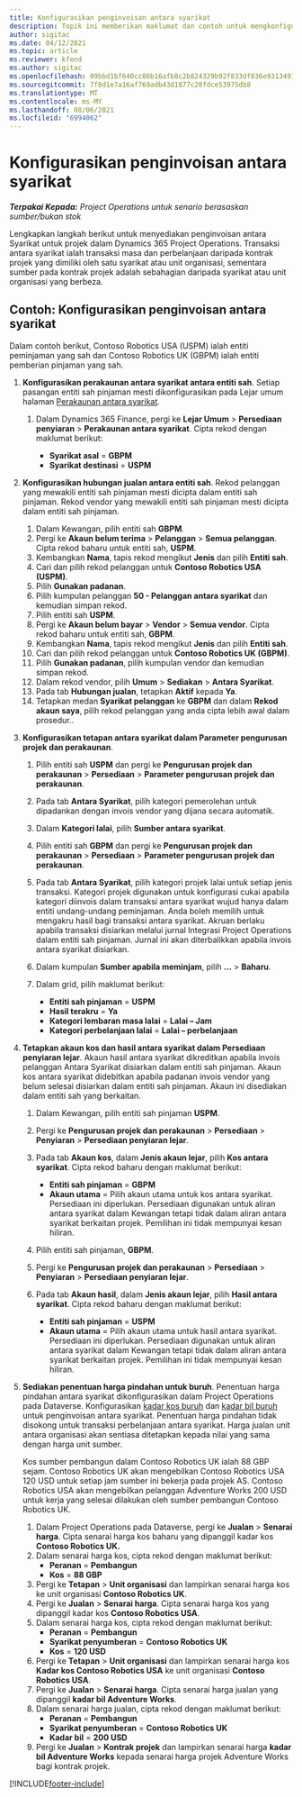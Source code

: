 ```yaml
---
title: Konfigurasikan penginvoisan antara syarikat
description: Topik ini memberikan maklumat dan contoh untuk mengkonfigurasi penginvoisan antara syarikat untuk projek.
author: sigitac
ms.date: 04/12/2021
ms.topic: article
ms.reviewer: kfend
ms.author: sigitac
ms.openlocfilehash: 09bbd1bf640cc86b16afb8c2b824329b92f833df836e9313491d57a2f1646440
ms.sourcegitcommit: 7f8d1e7a16af769adb43d1877c28fdce53975db8
ms.translationtype: MT
ms.contentlocale: ms-MY
ms.lasthandoff: 08/06/2021
ms.locfileid: "6994062"
---
```

# <a name="configure-intercompany-invoicing"></a>Konfigurasikan penginvoisan antara syarikat

_**Terpakai Kepada:** Project Operations untuk senario berasaskan sumber/bukan stok_

Lengkapkan langkah berikut untuk menyediakan penginvoisan antara Syarikat untuk projek dalam Dynamics 365 Project Operations. Transaksi antara syarikat ialah transaksi masa dan perbelanjaan daripada kontrak projek yang dimiliki oleh satu syarikat atau unit organisasi, sementara sumber pada kontrak projek adalah sebahagian daripada syarikat atau unit organisasi yang berbeza.

## <a name="example-configure-intercompany-invoicing"></a>Contoh: Konfigurasikan penginvoisan antara syarikat

Dalam contoh berikut, Contoso Robotics USA (USPM) ialah entiti peminjaman yang sah dan Contoso Robotics UK (GBPM) ialah entiti pemberian pinjaman yang sah. 

1. **Konfigurasikan perakaunan antara syarikat antara entiti sah**. Setiap pasangan entiti sah pinjaman mesti dikonfigurasikan pada Lejar umum halaman [Perakaunan antara syarikat](/dynamics365/finance/general-ledger/intercompany-accounting-setup).
    
    1. Dalam Dynamics 365 Finance, pergi ke **Lejar Umum** > **Persediaan penyiaran** > **Perakaunan antara syarikat**. Cipta rekod dengan maklumat berikut:

        - **Syarikat asal** = **GBPM**
        - **Syarikat destinasi** = **USPM**

2. **Konfigurasikan hubungan jualan antara entiti sah**. Rekod pelanggan yang mewakili entiti sah pinjaman mesti dicipta dalam entiti sah pinjaman. Rekod vendor yang mewakili entiti sah pinjaman mesti dicipta dalam entiti sah pinjaman.

     1. Dalam Kewangan, pilih entiti sah **GBPM**.
     2. Pergi ke **Akaun belum terima** > **Pelanggan** > **Semua pelanggan**. Cipta rekod baharu untuk entiti sah, **USPM**.
     3. Kembangkan **Nama**, tapis rekod mengikut **Jenis** dan pilih **Entiti sah**. 
     4. Cari dan pilih rekod pelanggan untuk **Contoso Robotics USA (USPM)**.
     5. Pilih **Gunakan padanan**. 
     6. Pilih kumpulan pelanggan **50 - Pelanggan antara syarikat** dan kemudian simpan rekod.
     7. Pilih entiti sah **USPM**.
     8. Pergi ke **Akaun belum bayar** > **Vendor** > **Semua vendor**. Cipta rekod baharu untuk entiti sah, **GBPM**.
     9. Kembangkan **Nama**, tapis rekod mengikut **Jenis** dan pilih **Entiti sah**. 
     10. Cari dan pilih rekod pelanggan untuk **Contoso Robotics UK (GBPM)**.
     11. Pilih **Gunakan padanan**, pilih kumpulan vendor dan kemudian simpan rekod.
     12. Dalam rekod vendor, pilih **Umum** > **Sediakan** > **Antara Syarikat**.
     13. Pada tab **Hubungan jualan**, tetapkan **Aktif** kepada **Ya**.
     14. Tetapkan medan **Syarikat pelanggan** ke **GBPM** dan dalam **Rekod akaun saya**, pilih rekod pelanggan yang anda cipta lebih awal dalam prosedur..

3. **Konfigurasikan tetapan antara syarikat dalam Parameter pengurusan projek dan perakaunan**. 

    1. Pilih entiti sah **USPM** dan pergi ke **Pengurusan projek dan perakaunan** > **Persediaan** > **Parameter pengurusan projek dan perakaunan**.
    2. Pada tab **Antara Syarikat**, pilih kategori pemerolehan untuk dipadankan dengan invois vendor yang dijana secara automatik.
    3. Dalam **Kategori lalai**, pilih **Sumber antara syarikat**.
    4. Pilih entiti sah **GBPM** dan pergi ke **Pengurusan projek dan perakaunan** > **Persediaan** > **Parameter pengurusan projek dan perakaunan**.
    5. Pada tab **Antara Syarikat**, pilih kategori projek lalai untuk setiap jenis transaksi. Kategori projek digunakan untuk konfigurasi cukai apabila kategori diinvois dalam transaksi antara syarikat wujud hanya dalam entiti undang-undang peminjaman. Anda boleh memilih untuk mengakru hasil bagi transaksi antara syarikat. Akruan berlaku apabila transaksi disiarkan melalui jurnal Integrasi Project Operations dalam entiti sah pinjaman. Jurnal ini akan diterbalikkan apabila invois antara syarikat disiarkan.
    6. Dalam kumpulan **Sumber apabila meminjam**, pilih **...** > **Baharu**. 
    7. Dalam grid, pilih maklumat berikut:

          - **Entiti sah pinjaman** = **USPM**
          - **Hasil terakru** = **Ya**
          - **Kategori lembaran masa lalai** = **Lalai – Jam**
          - **Kategori perbelanjaan lalai** = **Lalai – perbelanjaan**

4. **Tetapkan akaun kos dan hasil antara syarikat dalam Persediaan penyiaran lejar**. Akaun hasil antara syarikat dikreditkan apabila invois pelanggan Antara Syarikat disiarkan dalam entiti sah pinjaman. Akaun kos antara syarikat didebitkan apabila padanan invois vendor yang belum selesai disiarkan dalam entiti sah pinjaman. Akaun ini disediakan dalam entiti sah yang berkaitan. 
      
     1. Dalam Kewangan, pilih entiti sah pinjaman **USPM**. 
     2. Pergi ke **Pengurusan projek dan perakaunan** > **Persediaan** > **Penyiaran** > **Persediaan penyiaran lejar**. 
     3. Pada tab **Akaun kos**, dalam **Jenis akaun lejar**, pilih **Kos antara syarikat**. Cipta rekod baharu dengan maklumat berikut:
      
        - **Entiti sah pinjaman** = **GBPM**
        - **Akaun utama** = Pilih akaun utama untuk kos antara syarikat. Persediaan ini diperlukan. Persediaan digunakan untuk aliran antara syarikat dalam Kewangan tetapi tidak dalam aliran antara syarikat berkaitan projek. Pemilihan ini tidak mempunyai kesan hiliran. 
        
     4. Pilih entiti sah pinjaman, **GBPM**. 
     5. Pergi ke **Pengurusan projek dan perakaunan** > **Persediaan** > **Penyiaran** > **Persediaan penyiaran lejar**. 
     6. Pada tab **Akaun hasil**, dalam **Jenis akaun lejar**, pilih **Hasil antara syarikat**. Cipta rekod baharu dengan maklumat berikut:

        - **Entiti sah pinjaman** = **USPM**
        - **Akaun utama** = Pilih akaun utama untuk hasil antara syarikat. Persediaan ini diperlukan. Persediaan digunakan untuk aliran antara syarikat dalam Kewangan tetapi tidak dalam aliran antara syarikat berkaitan projek. Pemilihan ini tidak mempunyai kesan hiliran. 

5. **Sediakan penentuan harga pindahan untuk buruh**. Penentuan harga pindahan antara syarikat dikonfigurasikan dalam Project Operations pada Dataverse. Konfigurasikan [kadar kos buruh](../pricing-costing/set-up-labor-cost-rate.md#transfer-pricing-and-costs-for-resources-outside-of-your-division-or-legal-entity) dan [kadar bil buruh](../pricing-costing/set-up-labor-bill-rate.md#transfer-pricing-or-set-up-bill-rates-for-resources-from-other-organizational-units-or-divisions) untuk penginvoisan antara syarikat. Penentuan harga pindahan tidak disokong untuk transaksi perbelanjaan antara syarikat. Harga jualan unit antara organisasi akan sentiasa ditetapkan kepada nilai yang sama dengan harga unit sumber.

      Kos sumber pembangun dalam Contoso Robotics UK ialah 88 GBP sejam. Contoso Robotics UK akan mengebilkan Contoso Robotics USA 120 USD untuk setiap jam sumber ini bekerja pada projek AS. Contoso Robotics USA akan mengebilkan pelanggan Adventure Works 200 USD untuk kerja yang selesai dilakukan oleh sumber pembangun Contoso Robotics UK.

      1. Dalam Project Operations pada Dataverse, pergi ke **Jualan** > **Senarai harga**. Cipta senarai harga kos baharu yang dipanggil kadar kos **Contoso Robotics UK.** 
      2. Dalam senarai harga kos, cipta rekod dengan maklumat berikut:
         - **Peranan** = **Pembangun**
         - **Kos** = **88 GBP**
      3. Pergi ke **Tetapan** > **Unit organisasi** dan lampirkan senarai harga kos ke unit organisasi **Contoso Robotics UK**.
      4. Pergi ke **Jualan** > **Senarai harga**. Cipta senarai harga kos yang dipanggil kadar kos **Contoso Robotics USA**. 
      5. Dalam senarai harga kos, cipta rekod dengan maklumat berikut:
          - **Peranan** = **Pembangun**
          - **Syarikat penyumberan** = **Contoso Robotics UK**
          - **Kos** = **120 USD**
      6. Pergi ke **Tetapan** > **Unit organisasi** dan lampirkan senarai harga kos **Kadar kos Contoso Robotics USA** ke unit organisasi **Contoso Robotics USA**.
      7. Pergi ke **Jualan** > **Senarai harga**. Cipta senarai harga jualan yang dipanggil **kadar bil Adventure Works**. 
      8. Dalam senarai harga jualan, cipta rekod dengan maklumat berikut:
          - **Peranan** = **Pembangun**
          - **Syarikat penyumberan** = **Contoso Robotics UK**
          - **Kadar bil** = **200 USD**
      9. Pergi ke **Jualan** > **Kontrak projek** dan lampirkan senarai harga **kadar bil Adventure Works** kepada senarai harga projek Adventure Works bagi kontrak projek.


[!INCLUDE[footer-include](../includes/footer-banner.md)]
